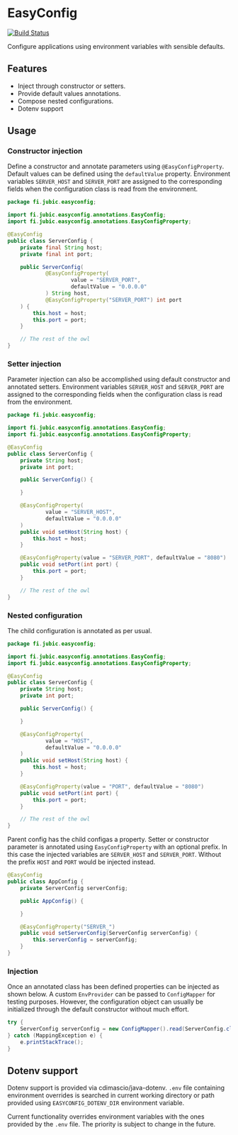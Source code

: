 # EasyConfig

[![Build Status](https://travis-ci.org/jubicoy/easyconfig.svg?branch=master)](https://travis-ci.org/jubicoy/easyconfig)

Configure applications using environment variables with sensible
defaults.

## Features

* Inject through constructor or setters.
* Provide default values annotations.
* Compose nested configurations.
* Dotenv support

## Usage

### Constructor injection

Define a constructor and annotate parameters using `@EasyConfigProperty`. Default values can be defined using the `defaultValue` property. Environment variables `SERVER_HOST` and `SERVER_PORT` are assigned to the corresponding fields when the configuration class is read from the environment.

```java
package fi.jubic.easyconfig;

import fi.jubic.easyconfig.annotations.EasyConfig;
import fi.jubic.easyconfig.annotations.EasyConfigProperty;

@EasyConfig
public class ServerConfig {
    private final String host;
    private final int port;

    public ServerConfig(
            @EasyConfigProperty(
                    value = "SERVER_PORT",
                    defaultValue = "0.0.0.0"
            ) String host,
            @EasyConfigProperty("SERVER_PORT") int port
    ) {
        this.host = host;
        this.port = port;
    }

    // The rest of the owl
}
```

### Setter injection

Parameter injection can also be accomplished using default constructor and annotated setters. Environment variables `SERVER_HOST` and `SERVER_PORT` are assigned to the corresponding fields when the configuration class is read from the environment.

```java
package fi.jubic.easyconfig;

import fi.jubic.easyconfig.annotations.EasyConfig;
import fi.jubic.easyconfig.annotations.EasyConfigProperty;

@EasyConfig
public class ServerConfig {
    private String host;
    private int port;

    public ServerConfig() {

    }

    @EasyConfigProperty(
            value = "SERVER_HOST",
            defaultValue = "0.0.0.0"
    )
    public void setHost(String host) {
        this.host = host;
    }

    @EasyConfigProperty(value = "SERVER_PORT", defaultValue = "8080")
    public void setPort(int port) {
        this.port = port;
    }

    // The rest of the owl
}
```

### Nested configuration

The child configuration is annotated as per usual.

```java
package fi.jubic.easyconfig;

import fi.jubic.easyconfig.annotations.EasyConfig;
import fi.jubic.easyconfig.annotations.EasyConfigProperty;

@EasyConfig
public class ServerConfig {
    private String host;
    private int port;

    public ServerConfig() {

    }

    @EasyConfigProperty(
            value = "HOST",
            defaultValue = "0.0.0.0"
    )
    public void setHost(String host) {
        this.host = host;
    }

    @EasyConfigProperty(value = "PORT", defaultValue = "8080")
    public void setPort(int port) {
        this.port = port;
    }

    // The rest of the owl
}
```

Parent config has the child configas a property. Setter or constructor parameter is annotated using `EasyConfigProperty` with an optional prefix. In this case the injected variables are `SERVER_HOST` and `SERVER_PORT`. Without the prefix `HOST` and `PORT` would be injected instead.

```java
@EasyConfig
public class AppConfig {
    private ServerConfig serverConfig;

    public AppConfig() {

    }

    @EasyConfigProperty("SERVER_")
    public void setServerConfig(ServerConfig serverConfig) {
        this.serverConfig = serverConfig;
    }
}
```

### Injection

Once an annotated class has been defined properties can be injected as shown below. A custom `EnvProvider` can be passed to `ConfigMapper` for testing purposes. However, the configuration object can usually be initialized through the default constructor without much effort.

```java
try {
    ServerConfig serverConfig = new ConfigMapper().read(ServerConfig.class);
} catch (MappingException e) {
    e.printStackTrace();
}
```

## Dotenv support

Dotenv support is provided via cdimascio/java-dotenv. `.env` file containing environment overrides is searched in current working directory or path provided using `EASYCONFIG_DOTENV_DIR` environment variable.

Current functionality overrides environment variables with the ones provided by the `.env` file. The priority is subject to change in the future.